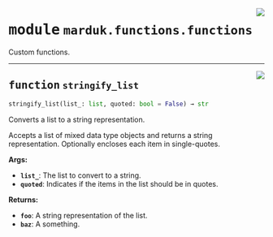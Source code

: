 <!-- markdownlint-disable -->

<a href="https://github.com/raegancbarker/marduk/tree/pytest/functions/functions.py#L0"><img align="right" style="float:right;" src="https://img.shields.io/badge/-source-cccccc?style=flat-square"></a>

# <kbd>module</kbd> `marduk.functions.functions`
Custom functions. 


---

<a href="https://github.com/raegancbarker/marduk/tree/pytest/functions/functions.py#L4"><img align="right" style="float:right;" src="https://img.shields.io/badge/-source-cccccc?style=flat-square"></a>

## <kbd>function</kbd> `stringify_list`

```python
stringify_list(list_: list, quoted: bool = False) → str
```

Converts a list to a string representation. 

Accepts a list of mixed data type objects and returns a string representation. Optionally encloses each item in single-quotes. 



**Args:**
 
 - <b>`list_`</b>:  The list to convert to a string. 
 - <b>`quoted`</b>:  Indicates if the items in the list should be in quotes. 



**Returns:**
 
 - <b>`foo`</b>:  A string representation of the list. 
 - <b>`baz`</b>:  A something. 


